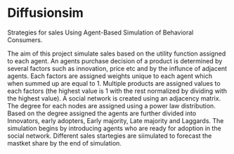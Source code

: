 # Diffusionsim
Strategies for sales Using Agent-Based Simulation of Behavioral Consumers.

The aim of this project simulate sales based on the utility function assigned to each agent. An agents purchase decision of a product is determined by several factors such as innovation, price etc and by the influnce of adjacent agents. Each factors are assigned weights unique to each agent which when summed up are equal to 1. Multiple products are assigned values to each factors (the highest value is 1 with the rest normalized by dividing with the highest value). A social network is created using an adjacency matrix. The degree for each nodes are assigned using a power law distribution. Based on the degree assigned the agents are further divided into Innovators, early adopters, Early majority, Late majority and Laggards. The simulation begins by introducing agents who are ready for adoption in the social network. Different sales startegies are siimulated to forecast the mastket share by the end of simulation.
